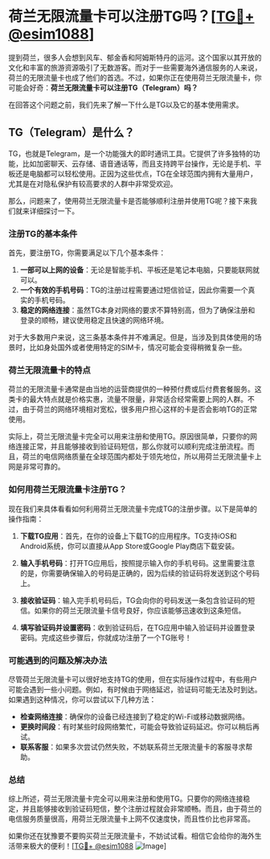 # 荷兰无限流量卡可以注册TG吗？[[TG💪+ @esim1088](https://t.me/s/esim1088)]

提到荷兰，很多人会想到风车、郁金香和阿姆斯特丹的运河。这个国家以其开放的文化和丰富的旅游资源吸引了无数游客。而对于一些需要海外通信服务的人来说，荷兰的无限流量卡也成了他们的首选。不过，如果你正在使用荷兰无限流量卡，你可能会好奇：**荷兰无限流量卡可以注册TG（Telegram）吗？**

在回答这个问题之前，我们先来了解一下什么是TG以及它的基本使用需求。

## TG（Telegram）是什么？

TG，也就是Telegram，是一个功能强大的即时通讯工具。它提供了许多独特的功能，比如加密聊天、云存储、语音通话等，而且支持跨平台操作，无论是手机、平板还是电脑都可以轻松使用。正因为这些优点，TG在全球范围内拥有大量用户，尤其是在对隐私保护有较高要求的人群中非常受欢迎。

那么，问题来了，使用荷兰无限流量卡是否能够顺利注册并使用TG呢？接下来我们就来详细探讨一下。

### 注册TG的基本条件

首先，要注册TG，你需要满足以下几个基本条件：

1. **一部可以上网的设备**：无论是智能手机、平板还是笔记本电脑，只要能联网就可以。
2. **一个有效的手机号码**：TG的注册过程需要通过短信验证，因此你需要一个真实的手机号码。
3. **稳定的网络连接**：虽然TG本身对网络的要求不算特别高，但为了确保注册和登录的顺畅，建议使用稳定且快速的网络环境。

对于大多数用户来说，这三条基本条件并不难满足。但是，当涉及到具体使用的场景时，比如身处国外或者使用特定的SIM卡，情况可能会变得稍微复杂一些。

### 荷兰无限流量卡的特点

荷兰的无限流量卡通常是由当地的运营商提供的一种预付费或后付费套餐服务。这类卡的最大特点就是价格实惠，流量不限量，非常适合经常需要上网的人群。不过，由于荷兰的网络环境相对宽松，很多用户担心这样的卡是否会影响TG的正常使用。

实际上，荷兰无限流量卡完全可以用来注册和使用TG。原因很简单，只要你的网络连接正常，并且能够接收到验证码短信，那么你就可以顺利完成注册流程。而且，荷兰的电信网络质量在全球范围内都处于领先地位，所以用荷兰无限流量卡上网是非常可靠的。

### 如何用荷兰无限流量卡注册TG？

现在我们来具体看看如何利用荷兰无限流量卡完成TG的注册步骤。以下是简单的操作指南：

1. **下载TG应用**：首先，在你的设备上下载TG的应用程序。TG支持iOS和Android系统，你可以直接从App Store或Google Play商店下载安装。
   
2. **输入手机号码**：打开TG应用后，按照提示输入你的手机号码。这里需要注意的是，你需要确保输入的号码是正确的，因为后续的验证码将发送到这个号码上。

3. **接收验证码**：输入完手机号码后，TG会向你的号码发送一条包含验证码的短信。如果你的荷兰无限流量卡信号良好，你应该能够迅速收到这条短信。

4. **填写验证码并设置密码**：收到验证码后，在TG应用中输入验证码并设置登录密码。完成这些步骤后，你就成功注册了一个TG账号！

### 可能遇到的问题及解决办法

尽管荷兰无限流量卡可以很好地支持TG的使用，但在实际操作过程中，有些用户可能会遇到一些小问题。例如，有时候由于网络延迟，验证码可能无法及时到达。如果遇到这种情况，你可以尝试以下几种方法：

- **检查网络连接**：确保你的设备已经连接到了稳定的Wi-Fi或移动数据网络。
- **更换时间段**：有时某些时段网络繁忙，可能会导致验证码延迟。你可以稍后再试。
- **联系客服**：如果多次尝试仍然失败，不妨联系荷兰无限流量卡的客服寻求帮助。

### 总结

综上所述，荷兰无限流量卡完全可以用来注册和使用TG。只要你的网络连接稳定，并且能够接收到验证码短信，整个注册过程就会非常顺畅。而且，由于荷兰的电信服务质量很高，用荷兰无限流量卡上网不仅速度快，而且性价比也非常高。

如果你还在犹豫要不要购买荷兰无限流量卡，不妨试试看。相信它会给你的海外生活带来极大的便利！[[TG💪+ @esim1088](https://t.me/s/esim1088) ![Image](https://i.postimg.cc/4NQfJmqS/Snipaste-2025-05-13-00-14-12.png)]
